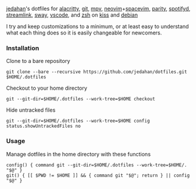 [jedahan](http://jonathan.is)'s dotfiles for [alacritty](https://github.com/jwilm/alacritty),
[git](https://git-scm.com),
[mpv](https://mpv.io),
[neovim](https://neovim.io)+[spacevim](https://spacevim.org),
[parity](https://parity.io),
[spotifyd](https://github.com/Spotifyd/spotifyd),
[streamlink](https://streamlink.github.io),
[sway](https://swaywm.org),
[vscode](https://github.com/Microsoft/vscode),
and [zsh](https://zsh.org) on [kiss](https://k1ss.org) and [debian](https://debian.org)

I try and keep customizations to a minimum, or at least easy to understand what each thing does so it is easily changeable for newcomers.

### Installation

Clone to a bare repository

    git clone --bare --recursive https://github.com/jedahan/dotfiles.git $HOME/.dotfiles

Checkout to your home directory

    git --git-dir=$HOME/.dotfiles --work-tree=$HOME checkout

Hide untracked files

    git --git-dir=$HOME/.dotfiles --work-tree=$HOME config status.showUntrackedFiles no

### Usage

Manage dotfiles in the home directory with these functions

    config() { command git --git-dir=$HOME/.dotfiles --work-tree=$HOME/. "$@" }
    git() { [[ $PWD != $HOME ]] && { command git "$@"; return } || config "$@" }

